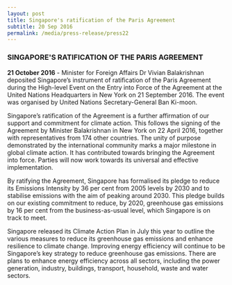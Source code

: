 ```yaml
---
layout: post
title: Singapore's ratification of the Paris Agreement
subtitle: 20 Sep 2016
permalink: /media/press-release/press22
---
```


### SINGAPORE'S RATIFICATION OF THE PARIS AGREEMENT

**21 October 2016** - Minister for Foreign Affairs Dr Vivian Balakrishnan deposited Singapore’s instrument of ratification of the Paris Agreement during the High-level Event on the Entry into Force of the Agreement at the United Nations Headquarters in New York on 21 September 2016. The event was organised by United Nations Secretary-General Ban Ki-moon.

Singapore’s ratification of the Agreement is a further affirmation of our support and commitment for climate action. This follows the signing of the Agreement by Minister Balakrishnan in New York on 22 April 2016, together with representatives from 174 other countries. The unity of purpose demonstrated by the international community marks a major milestone in global climate action. It has contributed towards bringing the Agreement into force. Parties will now work towards its universal and effective implementation.

By ratifying the Agreement, Singapore has formalised its pledge to reduce its Emissions Intensity by 36 per cent from 2005 levels by 2030 and to stabilise emissions with the aim of peaking around 2030. This pledge builds on our existing commitment to reduce, by 2020, greenhouse gas emissions by 16 per cent from the business-as-usual level, which Singapore is on track to meet.

Singapore released its Climate Action Plan in July this year to outline the various measures to reduce its greenhouse gas emissions and enhance resilience to climate change. Improving energy efficiency will continue to be Singapore’s key strategy to reduce greenhouse gas emissions. There are plans to enhance energy efficiency across all sectors, including the power generation, industry, buildings, transport, household, waste and water sectors.